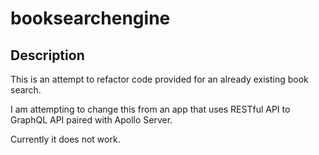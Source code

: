 # booksearchengine

## Description 

This is an attempt to refactor code provided for an already existing book search. 

I am attempting to change this from an app that uses RESTful API to GraphQL API paired with Apollo Server.

Currently it does not work. 

